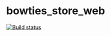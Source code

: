 # bowties_store_web

[![Build status](https://github.com/HumMan/bowties_store_web/actions/workflows/main.yml/badge.svg)](https://github.com/HumMan/bowties_store_web/actions)
